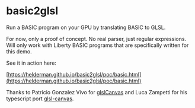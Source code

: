 # basic2glsl
Run a BASIC program on your GPU by translating BASIC to GLSL.

For now, only a proof of concept. No real parser, just regular expressions.
Will only work with Liberty BASIC programs that are specifically written for this demo.

See it in action here:

[https://helderman.github.io/basic2glsl/poc/basic.html](https://helderman.github.io/basic2glsl/poc/basic.html)

Thanks to Patricio Gonzalez Vivo for
[glslCanvas](https://github.com/patriciogonzalezvivo/glslCanvas)
and Luca Zampetti for his typescript port
[glsl-canvas](https://github.com/actarian/glsl-canvas).
